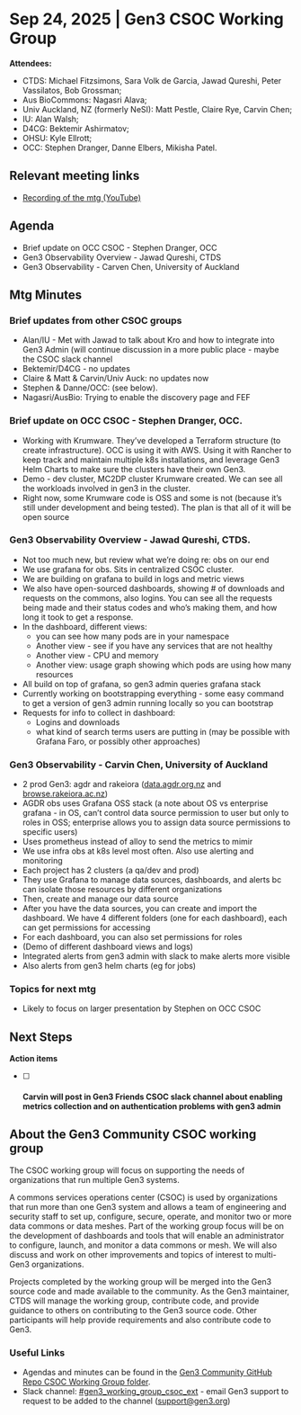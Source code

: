 # Sep 24, 2025 | Gen3 CSOC Working Group

**Attendees:**  
* CTDS: Michael Fitzsimons, Sara Volk de Garcia, Jawad Qureshi, Peter Vassilatos, Bob Grossman;  
* Aus BioCommons: Nagasri Alava;   
* Univ Auckland, NZ (formerly NeSI): Matt Pestle, Claire Rye, Carvin Chen;  
* IU: Alan Walsh;   
* D4CG: Bektemir Ashirmatov;   
* OHSU: Kyle Ellrott;   
* OCC: Stephen Dranger, Danne Elbers, Mikisha Patel.  

## Relevant meeting links   

* [Recording of the mtg (YouTube)](https://youtu.be/SD-OdsUkaDQ)

## Agenda

* Brief update on OCC CSOC - Stephen Dranger, OCC
* Gen3 Observability Overview - Jawad Qureshi, CTDS
* Gen3 Observability - Carven Chen, University of Auckland

## Mtg Minutes

### Brief updates from other CSOC groups   

  * Alan/IU \- Met with Jawad to talk about Kro and how to integrate into Gen3 Admin (will continue discussion in a more public place \- maybe the CSOC slack channel  
  * Bektemir/D4CG \- no updates  
  * Claire & Matt & Carvin/Univ Auck: no updates now  
  * Stephen & Danne/OCC: (see below).   
  * Nagasri/AusBio: Trying to enable the discovery page and FEF  

### Brief update on OCC CSOC \- Stephen Dranger, OCC.  

  * Working with Krumware. They’ve developed a Terraform structure (to create infrastructure). OCC is using it with AWS. Using it with Rancher to keep track and maintain multiple k8s installations, and leverage Gen3 Helm Charts to make sure the clusters have their own Gen3.   
  * Demo \- dev cluster, MC2DP cluster Krumware created. We can see all the workloads involved in gen3 in the cluster.   
  * Right now, some Krumware code is OSS and some is not (because it’s still under development and being tested). The plan is that all of it will be open source  

### Gen3 Observability Overview \- Jawad Qureshi, CTDS.  

  * Not too much new, but review what we’re doing re: obs on our end  
  * We use grafana for obs. Sits in centralized CSOC cluster.   
  * We are building on grafana to build in logs and metric views  
  * We also have open-sourced dashboards, showing \# of downloads and requests on the commons, also logins. You can see all the requests being made and their status codes and who’s making them, and how long it took to get a response.   
  * In the dashboard, different views:  
    * you can see how many pods are in your namespace  
    * Another view \- see if you have any services that are not healthy  
    * Another view \- CPU and memory  
    * Another view: usage graph showing which pods are using how many resources  
  * All build on top of grafana, so gen3 admin queries grafana stack  
  * Currently working on bootstrapping everything \- some easy command to get a version of gen3 admin running locally so you can bootstrap   
  * Requests for info to collect in dashboard:  
    * Logins and downloads  
    * what kind of search terms users are putting in (may be possible with Grafana Faro, or possibly other approaches)  

### Gen3 Observability \- Carvin Chen, University of Auckland

  * 2 prod Gen3: agdr and rakeiora ([data.agdr.org.nz](http://data.agdr.org.nz)  and [browse.rakeiora.ac.nz](http://browse.rakeiora.ac.nz))   
  * AGDR obs uses Grafana OSS stack (a note about OS vs enterprise grafana \- in OS, can’t control data source permission to user but only to roles in OSS; enterprise allows you to assign data source permissions to specific users)  
  * Uses prometheus instead of alloy to send the metrics to mimir  
  * We use infra obs at k8s level most often. Also use alerting and monitoring  
  * Each project has 2 clusters (a qa/dev and prod)  
  * They use Grafana to manage data sources, dashboards, and alerts bc can isolate those resources by different organizations  
  * Then, create and manage our data source   
  * After you have the data sources, you can create and import the dashboard. We have 4 different folders (one for each dashboard), each can get permissions for accessing  
  * For each dashboard, you can also set permissions for roles  
  * (Demo of different dashboard views and logs)  
  * Integrated alerts from gen3 admin with slack to make alerts more visible  
  * Also alerts from gen3 helm charts (eg for jobs)  

### Topics for next mtg  

* Likely to focus on larger presentation by Stephen on OCC CSOC

## Next Steps

**Action items**

- [ ] ####  Carvin will post in Gen3 Friends CSOC slack channel about enabling metrics collection and on authentication problems with gen3 admin

## About the Gen3 Community CSOC working group

The CSOC working group will focus on supporting the needs of organizations that run multiple Gen3 systems.

A commons services operations center (CSOC) is used by organizations that run more than one Gen3 system and allows a team of engineering and security staff to set up, configure, secure, operate, and monitor two or more data commons or data meshes. Part of the working group focus will be on the development of dashboards and tools that will enable an administrator to configure, launch, and monitor a data commons or mesh. We will also discuss and work on other improvements and topics of interest to multi-Gen3 organizations.

Projects completed by the working group will be merged into the Gen3 source code and made available to the community. As the Gen3 maintainer, CTDS will manage the working group, contribute code, and provide guidance to others on contributing to the Gen3 source code. Other participants will help provide requirements and also contribute code to Gen3.

### Useful Links

* Agendas and minutes can be found in the [Gen3 Community GitHub Repo CSOC Working Group folder](/CSOC_Working_Group_items).   
* Slack channel: [\#gen3\_working\_group\_csoc\_ext](https://gen3friends.slack.com/archives/C082FLTBYMA) - email Gen3 support to request to be added to the channel ([support@gen3.org](mailto:support@gen3.org))
